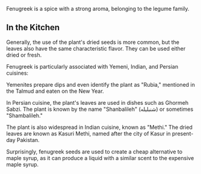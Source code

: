 Fenugreek is a spice with a strong aroma, belonging to the legume family.

## In the Kitchen

Generally, the use of the plant's dried seeds is more common, but the leaves also have the same characteristic flavor. They can be used either dried or fresh.

Fenugreek is particularly associated with Yemeni, Indian, and Persian cuisines:

Yemenites prepare dips and even identify the plant as "Rubia," mentioned in the Talmud and eaten on the New Year.

In Persian cuisine, the plant's leaves are used in dishes such as Ghormeh Sabzi. The plant is known by the name "Shanbalileh" (شنبلیله) or sometimes "Shambalileh."

The plant is also widespread in Indian cuisine, known as "Methi." The dried leaves are known as Kasuri Methi, named after the city of Kasur in present-day Pakistan.

Surprisingly, fenugreek seeds are used to create a cheap alternative to maple syrup, as it can produce a liquid with a similar scent to the expensive maple syrup.
